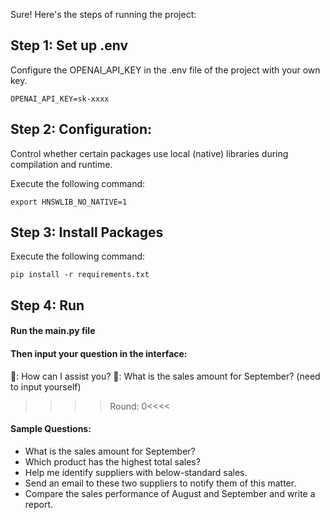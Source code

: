 Sure! Here's the steps of running the project:

## Step 1: Set up .env
Configure the OPENAI_API_KEY in the .env file of the project with your own key.

```
OPENAI_API_KEY=sk-xxxx
```

## Step 2: Configuration:

Control whether certain packages use local (native) libraries during compilation and runtime.

Execute the following command:
```
export HNSWLIB_NO_NATIVE=1
```

## Step 3: Install Packages

Execute the following command:
```
pip install -r requirements.txt
```

## Step 4: Run

#### Run the main.py file

#### Then input your question in the interface:
🤖: How can I assist you?
👨: What is the sales amount for September? (need to input yourself)
>>>>Round: 0<<<<

#### Sample Questions:
* What is the sales amount for September?
* Which product has the highest total sales?
* Help me identify suppliers with below-standard sales.
* Send an email to these two suppliers to notify them of this matter.
* Compare the sales performance of August and September and write a report.